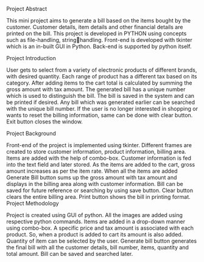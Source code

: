 Project Abstract
 
This mini project aims to generate a bill based on the 
items bought by the customer. Customer details, 
item details and other financial details are printed 
on the bill. This project is developed in PYTHON 
using concepts such as file-handling, string￾handling. Front-end is developed with tkinter which 
is an in-built GUI in Python. Back-end is supported by 
python itself. 

Project Introduction 
 
User gets to select from a variety of electronic 
products of different brands, with desired quantity. 
Each range of product has a different tax based on 
its category. After adding items to the cart total is 
calculated by summing the gross amount with tax 
amount. The generated bill has a unique number 
which is used to distinguish the bill. The bill is saved 
in the system and can be printed if desired. Any bill 
which was generated earlier can be searched with 
the unique bill number. If the user is no longer 
interested in shopping or wants to reset the billing 
information, same can be done with clear button. 
Exit button closes the window. 
 
 
 

Project Background 
 
Front-end of the project is implemented using 
tkinter. Different frames are created to store 
customer information, product information, billing 
area. Items are added with the help of combo-box. 
Customer information is fed into the text field and 
later stored. As the items are added to the cart, 
gross amount increases as per the item rate. When 
all the items are added Generate Bill button sums up 
the gross amount with tax amount and displays in 
the billing area along with customer information. Bill 
can be saved for future reference or searching by 
using save button. Clear button clears the entire 
billing area. 
Print button shows the bill in printing format. 
Project Methodology 
 
Project is created using GUI of python. All the images 
are added using respective python commands. Items 
are added in a drop-down manner using combo-box. 
A specific price and tax amount is associated with 
each product. So, when a product is added to cart its 
amount is also added. Quantity of item can be 
selected by the user. Generate bill button generates 
the final bill with all the customer details, bill 
number, items, quantity and total amount. Bill can 
be saved and searched later.
